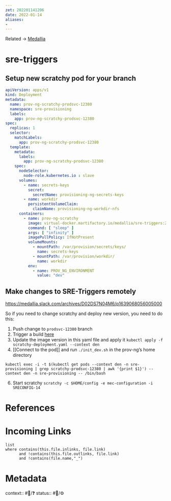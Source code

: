 ```yaml
---
zet: 202201141206
date: 2022-01-14
aliases:
- 
---
```


Related → [Medallia](Medallia.md) 
# sre-triggers

## Setup new scratchy pod for your branch

```yaml
apiVersion: apps/v1
kind: Deployment
metadata:
  name: prov-ng-scratchy-prodsvc-12380
  namespace: sre-provisioning
  labels:
    app: prov-ng-scratchy-prodsvc-12380
spec:
  replicas: 1
  selector:
    matchLabels:
      app: prov-ng-scratchy-prodsvc-12380
  template:
    metadata:
      labels:
        app: prov-ng-scratchy-prodsvc-12380
    spec:
      nodeSelector:
        node-role.kubernetes.io : slave
      volumes:
        - name: secrets-keys
          secret:
            secretName: provisioning-ng-secrets-keys
        - name: workdir
          persistentVolumeClaim:
            claimName: provisioning-ng-workdir-nfs
      containers:
        - name: prov-ng-scratchy
          image: virtual-docker.martifactory.io/medallia/sre-triggers:2.9.1-71d22d9-PRODSVC-12380
          command: [ "sleep" ]
          args: [ "infinity" ]
          imagePullPolicy: IfNotPresent
          volumeMounts:
            - mountPath: /var/provision/secrets/keys/
              name: secrets-keys
            - mountPath: /var/provision/workdir/
              name: workdir
          env:
            - name: PROV_NG_ENVIRONMENT
              value: "dev"
```


## Make changes to SRE-Triggers remotely

https://medallia.slack.com/archives/D02DS7N04M6/p1639068056005000

So if you need to change scratchy and deploy new version, you need to do this:  

1.  Push change to `prodsvc-12380` branch
2.  Trigger a build [here](https://jenkins.eng.medallia.com/controller1/job/sre/job/workflow/job/SRE%20triggers%20-%20triggers/job/PRODSVC-12380/)
3.  Update the image version in this yaml file and apply it `kubectl apply -f scratchy-deployment.yaml --context den`
4.  [[Connect to the pod]] and run `./init_dev.sh` in the prov-ng’s home directory
```
kubectl exec -i -t $(kubectl get pods --context den -n sre-provisioning | grep scratchy-prodsvc-12380 | awk '{print $1}') --context den -n sre-provisioning -- /bin/bash
```
6.  Start scratchy `scratchy -c $HOME/config -e mec-configuration -i SRECONFIG-14`






# References


# Incoming Links
```dataview
list
where contains(this.file.inlinks, file.link) 
      and !contains(this.file.outlinks, file.link)
	  and !contains(file.name,"_")
```
# Metadata
context:: #👔/❓
status:: #🌲/⚙
